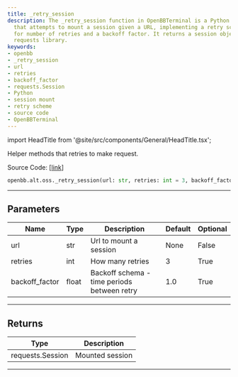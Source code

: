 ```yaml
---
title: _retry_session
description: The _retry_session function in OpenBBTerminal is a Python helper method
  that attempts to mount a session given a URL, implementing a retry scheme with parameters
  for number of retries and a backoff factor. It returns a session object from the
  requests library.
keywords:
- openbb
- _retry_session
- url
- retries
- backoff_factor
- requests.Session
- Python
- session mount
- retry scheme
- source code
- OpenBBTerminal
---
```


import HeadTitle from '@site/src/components/General/HeadTitle.tsx';

<HeadTitle title="alt.oss._retry_session - Reference | OpenBB SDK Docs" />

Helper methods that retries to make request.

Source Code: [[link](https://github.com/OpenBB-finance/OpenBBTerminal/tree/main/openbb_terminal/alternative/oss/runa_model.py#L32)]

```python
openbb.alt.oss._retry_session(url: str, retries: int = 3, backoff_factor: float = 1.0)
```

---

## Parameters

| Name | Type | Description | Default | Optional |
| ---- | ---- | ----------- | ------- | -------- |
| url | str | Url to mount a session | None | False |
| retries | int | How many retries | 3 | True |
| backoff_factor | float | Backoff schema - time periods between retry | 1.0 | True |


---

## Returns

| Type | Description |
| ---- | ----------- |
| requests.Session | Mounted session |
---
